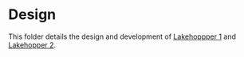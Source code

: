 # Design

This folder details the design and development of [Lakehoppper
1](/design/1/README.md) and [Lakehopper 2](/design/2/README.md).
